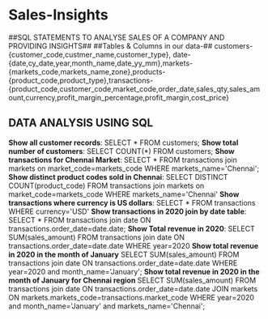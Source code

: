 # Sales-Insights
##SQL STATEMENTS TO ANALYSE SALES OF A COMPANY AND PROVIDING INSIGHTS##
##Tables & Columns in our data-##
customers-{customer_code,custmer_name,customer_type},                                     date-{date,cy_date,year,month_name,date_yy_mm},markets-{markets_code,markets_name,zone},products-{product_code,product_type},transactions-{product_code,customer_code,market_code,order_date,sales_qty,sales_amount,currency,profit_margin_percentage,profit_margin,cost_price}
## DATA ANALYSIS USING SQL ##
**Show all customer records**:
SELECT * FROM customers;
**Show total number of customers**: 
SELECT COUNT(*) FROM customers;
**Show transactions for Chennai Market**:                                                                                 SELECT * FROM transactions join markets on market_code=markets_code WHERE markets_name='Chennai';
**Show distinct product codes sold in Chennai**:                                                                          SELECT DISTINCT COUNT(product_code) FROM transactions join markets on market_code=markets_code WHERE markets_name='Chennai'
**Show transactions where currency is US dollars**:
SELECT * FROM transactions WHERE currency='USD'
**Show transactions in 2020 join by date table**: 
SELECT * FROM transactions join date ON transactions.order_date=date.date;
**Show Total revenue in 2020**:
SELECT SUM(sales_amount) FROM transactions join date ON transactions.order_date=date.date WHERE year=2020
**Show total revenue in 2020 in the month of January**
SELECT SUM(sales_amount) FROM transactions join date ON transactions.order_date=date.date WHERE year=2020 and month_name='January';
**Show total revenue in 2020 in the month of January for Chennai region**
SELECT SUM(sales_amount) FROM transactions join date ON transactions.order_date=date.date JOIN markets ON markets.markets_code=transactions.market_code WHERE year=2020 and month_name='January' and markets_name='Chennai';
